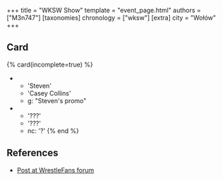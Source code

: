 +++
title = "WKSW Show"
template = "event_page.html"
authors = ["M3n747"]
[taxonomies]
chronology = ["wksw"]
[extra]
city = "Wołów"
+++

## Card

{% card(incomplete=true) %}
- - 'Steven'
  - 'Casey Collins'
  - g: "Steven's promo"
- - '???'
  - '???'
  - nc: '?'
{% end %}

## References

* [Post at WrestleFans forum](https://wrestlefans.pl/forum/viewtopic.php?f=295&t=37091)
